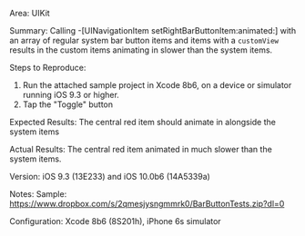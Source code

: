 Area:
UIKit

Summary:
Calling -[UINavigationItem setRightBarButtonItem:animated:] with an array of regular system bar button items and items with a `customView` results in the custom items animating in slower than the system items.

Steps to Reproduce:
1. Run the attached sample project in Xcode 8b6, on a device or simulator running iOS 9.3 or higher. 
2. Tap the "Toggle" button

Expected Results:
The central red item should animate in alongside the system items

Actual Results:
The central red item animated in much slower than the system items.

Version:
iOS 9.3 (13E233) and iOS 10.0b6 (14A5339a)

Notes:
Sample: https://www.dropbox.com/s/2qmesjysngmmrk0/BarButtonTests.zip?dl=0

Configuration:
Xcode 8b6 (8S201h), iPhone 6s simulator

